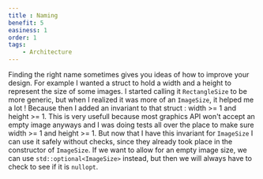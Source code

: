 ```yaml
---
title : Naming
benefit: 5
easiness: 1
order: 1
tags:
    - Architecture
---
```


Finding the right name sometimes gives you ideas of how to improve your design. For example I wanted a struct to hold a width and a height to represent the size of some images. I started calling it `RectangleSize` to be more generic, but when I realized it was more of an `ImageSize`, it helped me a lot ! Because then I added an invariant to that struct : width >= 1 and height >= 1. This is very usefull because most graphics API won't accept an empty image anyways and I was doing tests all over the place to make sure width >= 1 and height >= 1. But now that I have this invariant for `ImageSize` I can use it safely without checks, since they already took place in the constructor of `ImageSize`. If we want to allow for an empty image size, we can use `std::optional<ImageSize>` instead, but then we will always have to check to see if it is `nullopt`.